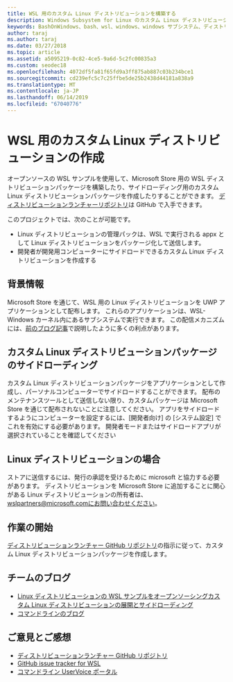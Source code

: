 ```yaml
---
title: WSL 用のカスタム Linux ディストリビューションを構築する
description: Windows Subsystem for Linux のカスタム Linux ディストリビューションを作成する方法について説明します。
keywords: BashOnWindows、bash、wsl、windows、windows サブシステム、ディストリビューション、カスタム
author: taraj
ms.author: taraj
ms.date: 03/27/2018
ms.topic: article
ms.assetid: a5095219-0c82-4ce5-9a6d-5c2fc00835a3
ms.custom: seodec18
ms.openlocfilehash: 4072df5fa81f65fd9a3ff875ab887c03b234bce1
ms.sourcegitcommit: cd239efc5c7c25ffbe5de25b2438d44181a838a9
ms.translationtype: MT
ms.contentlocale: ja-JP
ms.lasthandoff: 06/14/2019
ms.locfileid: "67040776"
---
```

# <a name="creating-a-custom-linux-distro-for-wsl"></a>WSL 用のカスタム Linux ディストリビューションの作成

オープンソースの WSL サンプルを使用して、Microsoft Store 用の WSL ディストリビューションパッケージを構築したり、サイドローディング用のカスタム Linux ディストリビューションパッケージを作成したりすることができます。 [ディストリビューションランチャーリポジトリ](https://github.com/Microsoft/WSL-DistroLauncher)は GitHub で入手できます。

このプロジェクトでは、次のことが可能です。
* Linux ディストリビューションの管理パックは、WSL で実行される appx として Linux ディストリビューションをパッケージ化して送信します。
* 開発者が開発用コンピューターにサイドロードできるカスタム Linux ディストリビューションを作成する

## <a name="background"></a>背景情報
Microsoft Store を通じて、WSL 用の Linux ディストリビューションを UWP アプリケーションとして配布します。 これらのアプリケーションは、WSL-Windows カーネル内にあるサブシステムで実行できます。 この配信メカニズムには、[前のブログ記事](https://blogs.msdn.microsoft.com/commandline/2017/07/10/ubuntu-now-available-from-the-windows-store/)で説明したように多くの利点があります。

## <a name="sideloading-a-custom-linux-distro-package"></a>カスタム Linux ディストリビューションパッケージのサイドローディング
カスタム Linux ディストリビューションパッケージをアプリケーションとして作成し、パーソナルコンピューターでサイドロードすることができます。 配布のメンテナンスツールとして送信しない限り、カスタムパッケージは Microsoft Store を通じて配布されないことに注意してください。
アプリをサイドロードするようにコンピューターを設定するには、[開発者向け] の [システム設定] でこれを有効にする必要があります。  開発者モードまたはサイドロードアプリが選択されていることを確認してください

## <a name="for-linux-distro-maintainers"></a>Linux ディストリビューションの場合
ストアに送信するには、発行の承認を受けるために microsoft と協力する必要があります。 ディストリビューションを Microsoft Store に追加することに関心がある Linux ディストリビューションの所有者は、 wslpartners@microsoft.comにお問い合わせください。

## <a name="getting-started"></a>作業の開始
[ディストリビューションランチャー GitHub リポジトリ](https://github.com/Microsoft/WSL-DistroLauncher)の指示に従って、カスタム Linux ディストリビューションパッケージを作成します。

 
## <a name="team-blogs"></a>チームのブログ
*  [Linux ディストリビューションの WSL サンプルをオープンソーシングカスタム Linux ディストリビューションの展開とサイドローディング](https://blogs.msdn.microsoft.com/commandline/2018/03/26/wsl-distro-launcher/)
* [コマンドラインのブログ](https://blogs.msdn.microsoft.com/commandline/)

## <a name="provide-feedback"></a>ご意見とご感想
* [ディストリビューションランチャー GitHub リポジトリ](https://github.com/Microsoft/WSL-DistroLauncher)
* [GitHub issue tracker for WSL](https://github.com/Microsoft/BashOnWindows/issues)
* [コマンドライン UserVoice ポータル](https://wpdev.uservoice.com/forums/266908-command-prompt-console-bash-on-ubuntu-on-windo/category/161892-bash)
